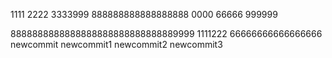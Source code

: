 1111
2222
3333999
888888888888888888
0000
66666
999999

8888888888888888888888888888889999
1111222
66666666666666666
newcommit
newcommit1
newcommit2
newcommit3
